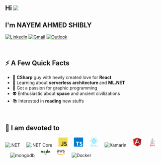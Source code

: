 ## Hi <a href="https://www.gautamkrishnar.com/"><img src="https://media.giphy.com/media/hvRJCLFzcasrR4ia7z/giphy.gif" width="25px"></a> 
## I'm NAYEM AHMED SHIBLY


[![Linkedin](https://img.shields.io/badge/-LinkedIn-blue?style=flat&logo=Linkedin&logoColor=white)](https://www.linkedin.com/in/nayem-ahmed-shibly/)
[![Gmail](https://img.shields.io/badge/-Gmail-c14438?style=flat&logo=Gmail&logoColor=white)](mailto:siblee77@gmail.com)
[![Outlook](https://img.shields.io/badge/-Outlook-0078D4?style=flat&logo=Microsoft-Outlook&logoColor=white)](mailto:siblee77@outlook.com)

&nbsp;

<h2>⚡️ A Few Quick Facts</h2>
<ul>
<li>🔭 <strong>CSharp</strong> guy with newly created love for <strong>React</strong> </li>
<li>🧐 Learning about <strong>serverless architecture </strong> and <strong>ML.NET</strong></li>
<li>💖 Got a passion for graphic programming</li>
<li>👽 Enthusiastic about <strong>space</strong> and ancient civilizations</li>
<li>📚 Interested in <strong>reading</strong> new stuffs</li>  
</ul>

&nbsp;

<h2>🚀 I am devoted to</h2>
<p align="left">
<img src="https://cdn.worldvectorlogo.com/logos/dot-net-core-7.svg" alt=".NET" width="30" height="30" />
&nbsp;&nbsp;&nbsp;
<img src="https://upload.wikimedia.org/wikipedia/commons/thumb/a/a3/.NET_Logo.svg/800px-.NET_Logo.svg.png" alt=".NET Core" width="30" height="30" />
&nbsp;&nbsp;&nbsp;
<img src="https://raw.githubusercontent.com/devicons/devicon/master/icons/javascript/javascript-original.svg" alt="javascript" width="30" height="30" />
&nbsp;&nbsp;&nbsp;
<img src="https://raw.githubusercontent.com/devicons/devicon/master/icons/typescript/typescript-original.svg" alt="typescript" width="30" height="30" />
&nbsp;&nbsp;&nbsp;
<img src="https://raw.githubusercontent.com/devicons/devicon/master/icons/react/react-original-wordmark.svg" alt="react" width="30" height="30" />
&nbsp;&nbsp;&nbsp;
<img src="https://upload.wikimedia.org/wikipedia/commons/f/f2/Xamarin-logo.svg" alt="Xamarin" width="30" height="30" />  
&nbsp;&nbsp;&nbsp;
<img src="https://raw.githubusercontent.com/devicons/devicon/master/icons/angularjs/angularjs-original.svg" alt="angular-js" width="30" height="30" />
&nbsp;&nbsp;&nbsp;
<img src="https://raw.githubusercontent.com/devicons/devicon/master/icons/java/java-original-wordmark.svg" alt="java" width="30" height="30" />
&nbsp;&nbsp;&nbsp;
<img src="https://cdn.worldvectorlogo.com/logos/mongodb-icon-1.svg" alt="mongodb" width="30" height="30" />
&nbsp;&nbsp;&nbsp;
<img src="https://raw.githubusercontent.com/devicons/devicon/master/icons/nodejs/nodejs-original-wordmark.svg" alt="nodejs" width="30" height="30" />
&nbsp;&nbsp;&nbsp;
<img src="https://raw.githubusercontent.com/github/explore/80688e429a7d4ef2fca1e82350fe8e3517d3494d/topics/aws/aws.png" alt="aws" width="30" height="30" />
&nbsp;&nbsp;&nbsp;
<img src="https://cdn.worldvectorlogo.com/logos/docker-3.svg" alt="Docker" width="30" height="30" />

</p>

&nbsp;



